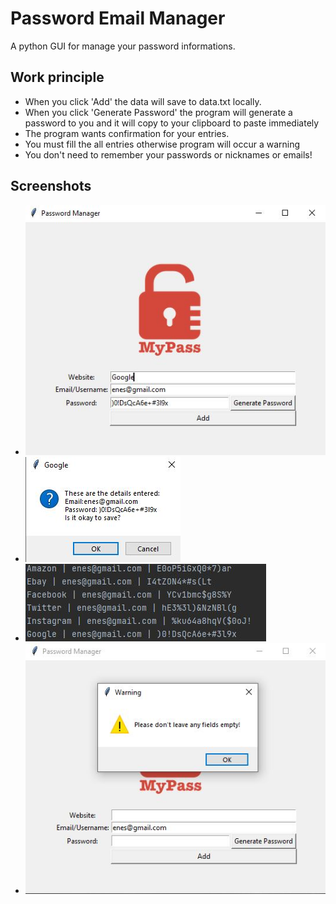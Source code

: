 # Password Email Manager
A python GUI for manage your password informations.

## Work principle
- When you click 'Add' the data will save to data.txt locally. 
- When you click 'Generate Password' the program will generate a password to you and it will copy to your clipboard to paste immediately
- The program wants confirmation for your entries.
- You must fill the all entries otherwise program will occur a warning
- You don't need to remember your passwords or nicknames or emails!

## Screenshots
- ![](https://github.com/eneeesyk/Password-Email-Manager/blob/main/password_manager_screenshots/pass_manager1.JPG)
- ![](https://github.com/eneeesyk/Password-Email-Manager/blob/main/password_manager_screenshots/pass.JPG)
- ![](https://github.com/eneeesyk/Password-Email-Manager/blob/main/password_manager_screenshots/pass_3.JPG)
- ![](https://github.com/eneeesyk/Password-Email-Manager/blob/main/password_manager_screenshots/pass4.JPG)
